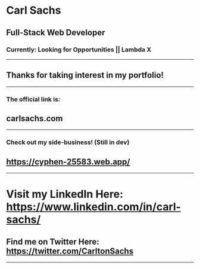 # Carl Sachs
## Full-Stack Web Developer
### Currently: Looking for Opportunities || Lambda X

----

## Thanks for taking interest in my portfolio!

----

### The official link is:
## carlsachs.com

-----

### Check out my side-business! (Still in dev)
## https://cyphen-25583.web.app/

-----

# Visit my LinkedIn Here: https://www.linkedin.com/in/carl-sachs/
## Find me on Twitter Here: https://twitter.com/CarltonSachs

-----
